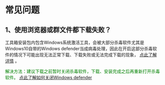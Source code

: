 # 常见问题

## 1、使用浏览器或群文件都下载失败？

工具箱安装包内包含Windows系统激活工具，会被大部分杀毒软件尤其是Windows10自带的Windows defender当成病毒处理，因此在开启这部分杀毒软件的情况下可能出现无法正常下载、下载失败或无法完成下载的现象， [点此了解详情](http://www.tbtool.cn/FAQ/xq.html) 。

<font color="green">解决方法：建议下载之前暂时关闭杀毒软件，下载、安装完成之后再重新打开杀毒软件。   [点此了解如何关闭Windows defender](http://www.tbtool.cn/FAQ/xq1.html)</font>

